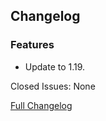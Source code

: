 ## Changelog

### Features

- Update to 1.19.

Closed Issues: None

[Full Changelog](https://github.com/JamCoreModding/RightClickHarvestFabric/compare/2.0.4...2.0.5)
